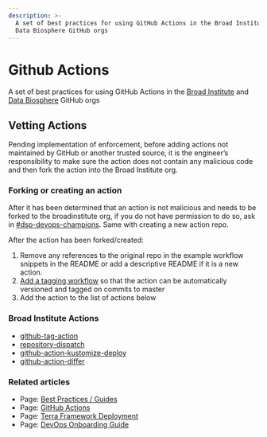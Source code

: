```yaml
---
description: >-
  A set of best practices for using GitHub Actions in the Broad Institute and
  Data Biosphere GitHub orgs
---
```


# Github Actions

A set of best practices for using GitHub Actions in the [Broad Institute](https://github.com/broadinstitute) and [Data Biosphere](https://github.com/databiosphere) GitHub orgs

## Vetting Actions <a id="Vetting-Actions"></a>

Pending implementation of enforcement, before adding actions not maintained by GitHub or another trusted source, it is the engineer’s responsibility to make sure the action does not contain any malicious code and then fork the action into the Broad Institute org.

### Forking or creating an action <a id="Forking-an-action"></a>

After it has been determined that an action is not malicious and needs to be forked to the broadinstitute org, if you do not have permission to do so, ask in [\#dsp-devops-champions](https://broadinstitute.slack.com/archives/CADM7MZ35). Same with creating a new action repo.

After the action has been forked/created:

1. Remove any references to the original repo in the example workflow snippets in the README or add a descriptive README if it is a new action.
2. [Add a tagging workflow](https://github.com/broadinstitute/repository-dispatch/commit/b2942f7810eaa5b54834876b9c302d8279f91d21) so that the action can be automatically versioned and tagged on commits to master
3. Add the action to the list of actions below

### Broad Institute Actions <a id="Broad-Institute-Actions"></a>

* [github-tag-action](https://github.com/broadinstitute/github-tag-action)
* [repository-dispatch](https://github.com/broadinstitute/repository-dispatch)
* [github-action-kustomize-deploy](https://github.com/broadinstitute/github-action-kustomize-deploy)
* [github-action-differ](https://github.com/broadinstitute/github-action-differ)

### Related articles <a id="Related-articles"></a>

* Page: [Best Practices / Guides](https://broadworkbench.atlassian.net/wiki/spaces/DEV/pages/228655105)
* Page: [GitHub Actions](https://broadworkbench.atlassian.net/wiki/spaces/DEV/pages/228687875/GitHub+Actions)
* Page: [Terra Framework Deployment](https://broadworkbench.atlassian.net/wiki/spaces/DEV/pages/213680129/Terra+Framework+Deployment)
* Page: [DevOps Onboarding Guide](https://broadworkbench.atlassian.net/wiki/spaces/DEV/pages/194773001/DevOps+Onboarding+Guide)

